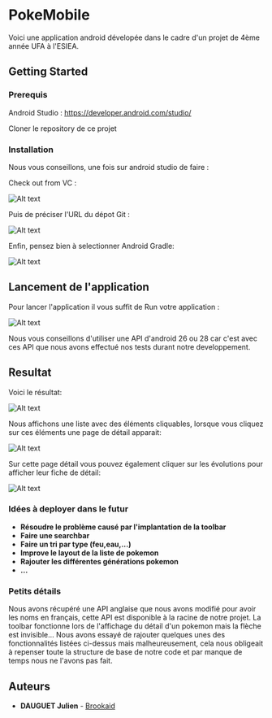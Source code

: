 # PokeMobile

Voici une application android dévelopée dans le cadre d'un projet de 4ème année UFA à l'ESIEA.

## Getting Started

### Prerequis

Android Studio : https://developer.android.com/studio/

Cloner le repository de ce projet

### Installation

Nous vous conseillons, une fois sur android studio de faire :

Check out from VC :

![Alt text](/images/gitcheckout.png?raw=true)

Puis de préciser l'URL du dépot Git :

![Alt text](/images/gitURL.png?raw=true)

Enfin, pensez bien à selectionner Android Gradle:

![Alt text](/images/androidGradle.png?raw=true)


## Lancement de l'application

Pour lancer l'application il vous suffit de Run votre application :

![Alt text](/images/run.png?raw=true)

Nous vous conseillons d'utiliser une API d'android 26 ou 28 car c'est avec ces API que nous avons effectué nos tests durant
notre developpement.


## Resultat

Voici le résultat:

![Alt text](/images/pokeList.png?raw=true)

Nous affichons une liste avec des éléments cliquables, lorsque vous cliquez sur ces éléments une page de détail apparait:

![Alt text](/images/reptincel.png?raw=true "Reptincel")

Sur cette page détail vous pouvez également cliquer sur les évolutions pour afficher leur fiche de détail:

![Alt text](/images/dracaufeu.png?raw=true )


### Idées à deployer dans le futur

* **Résoudre le problème causé par l'implantation de la toolbar**
* **Faire une searchbar**
* **Faire un tri par type (feu,eau,...)**
* **Improve le layout de la liste de pokemon**
* **Rajouter les différentes générations pokemon**
* **...**


### Petits détails

Nous avons récupéré une API anglaise que nous avons modifié pour avoir les noms en français, cette API est disponible
à la racine de notre projet.
La toolbar fonctionne lors de l'affichage du détail d'un pokemon mais la flèche est invisible...
Nous avons essayé de rajouter quelques unes des fonctionnalités listées ci-dessus mais malheureusement,
cela nous obligeait à repenser toute la structure de base de notre code et par manque de temps nous ne l'avons pas fait.

## Auteurs

* **DAUGUET Julien** - [Brookaid](https://github.com/Brookaid)



